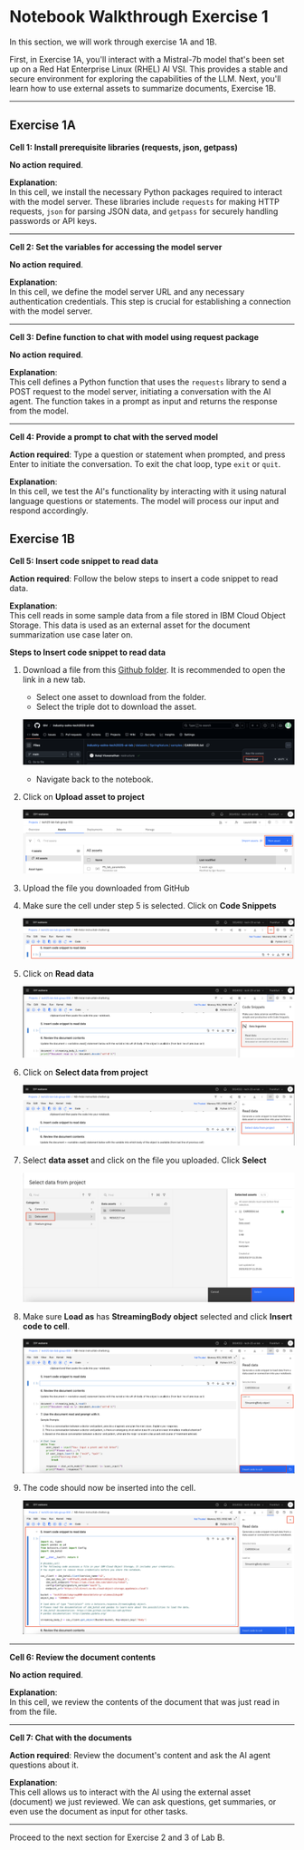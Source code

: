 # Notebook Walkthrough Exercise 1

In this section, we will work through exercise 1A and 1B.

First, in Exercise 1A, you'll interact with a Mistral-7b model that's been set up on a Red Hat Enterprise Linux (RHEL) AI VSI. This provides a stable and secure environment for exploring the capabilities of the LLM. Next, you'll learn how to use external assets to summarize documents, Exercise 1B. 

-----

## Exercise 1A

**Cell 1: Install prerequisite libraries (requests, json, getpass)**

**No action required**.

**Explanation**: <br>
In this cell, we install the necessary Python packages required to interact with the model server. These 
libraries include `requests` for making HTTP requests, `json` for parsing JSON data, and `getpass` for 
securely handling passwords or API keys.

-----

**Cell 2: Set the variables for accessing the model server**

**No action required**.

**Explanation**: <br>
In this cell, we define the model server URL and any necessary authentication credentials. This step is crucial for 
establishing a connection with the model server.

-----

**Cell 3: Define function to chat with model using request package**

**No action required**.

**Explanation**: <br>
This cell defines a Python function that uses the `requests` library to send a POST request to the model 
server, initiating a conversation with the AI agent. The function takes in a prompt as input and returns the 
response from the model.

-----

**Cell 4: Provide a prompt to chat with the served model**

**Action required**: Type a question or statement when prompted, and press Enter to initiate the 
conversation. To exit the chat loop, type `exit` or `quit`. <br>

**Explanation**: <br>
In this cell, we test the AI's functionality by interacting with it using natural language questions or 
statements. The model will process our input and respond accordingly.

## Exercise 1B


**Cell 5: Insert code snippet to read data**

**Action required**: Follow the below steps to insert a code snippet to read data. 

**Explanation**: <br>
This cell reads in some sample data from a file stored in IBM Cloud Object Storage. This data is used as an 
external asset for the document summarization use case later on.

**Steps to Insert code snippet to read data**

1. Download a file from this [Github folder](https://github.com/IBM/industry-solns-tech2025-ai-lab/tree/main/datasets/SpringNature/samples). It is recommended to open the link in a new tab.
    - Select one asset to download from the folder.
    - Select the triple dot to download the asset.

    ![alt text](../images/download-dataset.png)

    - Navigate back to the notebook.

2. Click on **Upload asset to project**

    ![alt text](../images/new-asset.png)

3. Upload the file you downloaded from GitHub

4. Make sure the cell under step 5 is selected. Click on **Code Snippets**

    ![alt text](../images/select-code-snippet.png)

5. Click on **Read data**

    ![alt text](../images/read-data.png)

6. Click on **Select data from project**

    ![alt text](../images/select-data-from-project.png)

7. Select **data asset** and click on the file you uploaded. Click **Select**

    ![alt text](../images/data-asset.png)

8. Make sure **Load as** has **StreamingBody object** selected and click **Insert code to cell**.

    ![alt text](../images/load-streamingbody.png)

9. The code should now be inserted into the cell.

    ![alt text](../images/code-snippet-added.png)

-----

**Cell 6: Review the document contents**

**No action required**.

**Explanation**: <br>
In this cell, we review the contents of the document that was just read in from the file.

-----

**Cell 7: Chat with the documents**

**Action required**: Review the document's content and ask the AI agent questions about it. <br>

**Explanation**: <br>
This cell allows us to interact with the AI using the external asset (document) we just reviewed. We can ask 
questions, get summaries, or even use the document as input for other tasks.

-----

Proceed to the next section for Exercise 2 and 3 of Lab B.